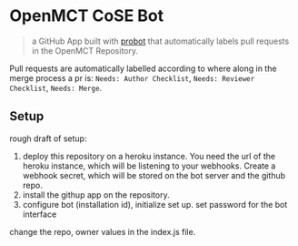 # OpenMCT CoSE Bot

> a GitHub App built with [probot](https://github.com/probot/probot) that automatically labels pull requests in the OpenMCT Repository.

Pull requests are automatically labelled according to where along in the merge process a pr is: `Needs: Author Checklist`, `Needs: Reviewer Checklist`, `Needs: Merge`.

## Setup

rough draft of setup:
1. deploy this repository on a heroku instance.
  You need the url of the heroku instance, which will be listening to your webhooks.
  Create a webhook secret, which will be stored on the bot server and the github repo.
2. install the githup app on the repository.
3. configure bot (installation id), initialize set up. set password for the bot interface

change the repo, owner values in the index.js file.
